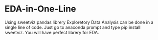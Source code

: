 # EDA-in-One-Line
Using sweetviz pandas librery Exploretory Data Analysis can be done in a single line of code.
Just go to anaconda prompt and type pip install sweetviz. You will have perfect librery for EDA.
